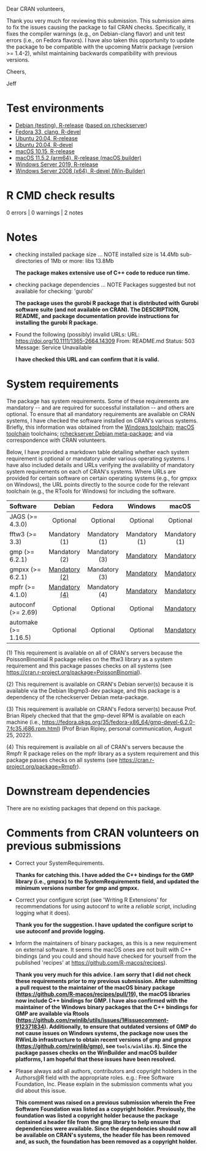 Dear CRAN volunteers,

Thank you very much for reviewing this submission. This submission aims to fix the issues causing the package to fail CRAN checks. Specifically, it fixes the compiler warnings (e.g., on Debian-clang flavor) and unit test errors (i.e., on Fedora flavors). I have also taken this opportunity to update the package to be compatible with the upcoming Matrix package (version >= 1.4-2), whilst maintaining backwards compatibility with previous versions.

Cheers,

Jeff

# Test environments

* [Debian (testing), R-release](https://github.com/r-devel/rcheckserver) ([based on rcheckserver](https://statmath.wu.ac.at/AASC/debian/))
* [Fedora 33, clang, R-devel](https://github.com/prioritizr/surveyvoi/actions?query=workflow%3AFedora)
* [Ubuntu 20.04, R-release](https://github.com/prioritizr/surveyvoi/actions?query=workflow%3AUbuntu)
* [Ubuntu 20.04, R-devel](https://github.com/prioritizr/surveyvoi/actions?query=workflow%3AUbuntu)
* [macOS 10.15, R-release](https://github.com/prioritizr/surveyvoi/actions?query=workflow%3A%22Mac+OSX%22)
* [macOS 11.5.2 (arm64), R-release (macOS builder)](https://mac.r-project.org/macbuilder/submit.html)
* [Windows Server 2019, R-release](https://github.com/prioritizr/surveyvoi/actions?query=workflow%3AWindows)
* [Windows Server 2008 (x64), R-devel (Win-Builder)](https://win-builder.r-project.org/)

# R CMD check results

0 errors | 0 warnings | 2 notes

# Notes

* checking installed package size ... NOTE
  installed size is 14.4Mb
  sub-directories of 1Mb or more:
    libs  13.8Mb

    **The package makes extensive use of C++ code to reduce run time.**

* checking package dependencies ... NOTE
  Packages suggested but not available for checking: 'gurobi'

    **The package uses the gurobi R package that is distributed with Gurobi software suite (and not available on CRAN). The DESCRIPTION, README, and package documentation provide instructions for installing the gurobi R package.**

* Found the following (possibly) invalid URLs:
  URL: https://doi.org/10.1111/1365-2664.14309
    From: README.md
    Status: 503
    Message: Service Unavailable

    **I have checked this URL and can confirm that it is valid.**

# System requirements

The package has system requirements. Some of these requirements are mandatory -- and are required for successful installation -- and others are optional. To ensure that all mandatory requirements are available on CRAN systems, I have checked the software installed on CRAN's various systems. Briefly, this information was obtained from the [Windows toolchain](https://github.com/r-windows/rtools-packages); [macOS toolchain](https://github.com/R-macos/recipes) toolchains; [rcheckserver Debian meta-package](https://statmath.wu.ac.at/AASC/debian/dists/stable/main/binary-amd64/Packages); and via correspondence with CRAN volunteers.

Below, I have provided a markdown table detailing whether each system requirement is optional or mandatory under various operating systems. I have also included details and URLs verifying the availability of mandatory system requirements on each of CRAN's systems. Where URLs are provided for certain software on certain operating systems (e.g., for gmpxx on Windows), the URL points directly to the source code for the relevant toolchain (e.g., the RTools for Windows) for including the software.

| Software | Debian | Fedora | Windows | macOS |
|:--------|:---------:|:--------:|:------:|:------:|
| JAGS (>= 4.3.0) | Optional | Optional |Optional | Optional |
| fftw3 (>= 3.3) | Mandatory (1) | Mandatory (1) | Mandatory (1) | Mandatory (1) |
| gmp (>= 6.2.1) | Mandatory (2) | Mandatory (3) | [Mandatory](https://statmath.wu.ac.at/AASC/debian/dists/stable/main/binary-amd64/Packages) | [Mandatory](https://github.com/r-windows/rtools-packages/blob/master/mingw-w64-gmp/PKGBUILD) | [Mandatory](https://github.com/r-windows/rtools-packages/blob/master/mingw-w64-gmp/PKGBUILD) | [Mandatory](https://github.com/R-macos/recipes/blob/master/recipes/gmp) |
| gmpxx (>= 6.2.1) | [Mandatory (2)](https://statmath.wu.ac.at/AASC/debian/dists/stable/main/binary-amd64/Packages) | Mandatory (3) | [Mandatory](https://github.com/r-windows/rtools-packages/blob/master/mingw-w64-gmp/PKGBUILD) | [Mandatory](https://github.com/R-macos/recipes/blob/master/recipes/gmp) |
| mpfr (>= 4.1.0) | [Mandatory (4)](https://statmath.wu.ac.at/AASC/debian/dists/stable/main/binary-amd64/Packages) | Mandatory (4) | [Mandatory](https://github.com/r-windows/rtools-packages/blob/master/mingw-w64-mpfr/PKGBUILD) | [Mandatory](https://github.com/R-macos/recipes/blob/master/recipes/mpfr) |
| autoconf (>= 2.69) | Optional | Optional | Optional | [Mandatory](https://github.com/R-macos/recipes/blob/master/recipes/autoconf) |
| automake (>= 1.16.5) | Optional | Optional | Optional | [Mandatory](https://github.com/R-macos/recipes/blob/master/recipes/automake) |

(1) This requirement is available on all of CRAN's servers because the PoissonBinomial R package relies on the fftw3 library as a system requirement and this package passes checks on all systems (see https://cran.r-project.org/package=PoissonBinomial).

(2) This requirement is available on CRAN's Debian server(s) because it is available via the Debian libgmp3-dev package, and this package is a dependency of the rcheckserver Debian meta-package.

(3) This requirement is available on CRAN's Fedora server(s) because Prof. Brian Ripely checked that that the gmp-devel RPM is available on each machine (i.e., https://fedora.pkgs.org/35/fedora-x86_64/gmp-devel-6.2.0-7.fc35.i686.rpm.html) (Prof Brian Ripley, personal communication, August 25, 2022).

(4) This requirement is available on all of CRAN's servers because the Rmpfr R package relies on the mpfr library as a system requirement and this package passes checks on all systems (see https://cran.r-project.org/package=Rmpfr).

# Downstream dependencies

There are no existing packages that depend on this package.

# Comments from CRAN volunteers on previous submissions

* Correct your SystemRequirements.

  **Thanks for catching this. I have added the C++ bindings for the GMP library (i.e., gmpxx) to the SystemRequirements field, and updated the minimum versions number for gmp and gmpxx.**

* Correct your configure script (see 'Writing R Extensions' for recommendations for using autoconf to write a *reliable* script, including logging what it does).

  **Thank you for the suggestion. I have updated the configure script to use autoconf and provide logging.**

* Inform the maintainers of binary packages, as this is a new
requirement on external software. It seems the macOS ones are not built
with C++ bindings (and you could and should have checked for yourself
from the published 'recipes' at https://github.com/R-macos/recipes).

  **Thank you very much for this advice. I am sorry that I did not check these requirements prior to my previous submission. After submitting a pull request to the maintainer of the macOS binary package (https://github.com/R-macos/recipes/pull/19), the macOS libraries now include C++ bindings for GMP. I have also confirmed with the maintainer of the Windows binary packages that the C++ bindings for GMP are available via Rtools (https://github.com/rwinlib/utils/issues/1#issuecomment-912371834). Additionally, to ensure that outdated versions of GMP do not cause issues on Windows systems, the package now uses the RWinLib infrastructure to obtain recent versions of gmp and gmpxx (https://github.com/rwinlib/gmp), see `tools/winlibs.R`). Since the package passes checks on the WinBuilder and macOS builder platforms, I am hopeful that these issues have been resolved.**

* Please always add all authors, contributors and copyright holders in the Authors@R field with the appropriate roles. e.g.: Free Software Foundation, Inc. Please explain in the submission comments what you did about this issue.

  **This comment was raised on a previous submission wherein the Free Software Foundation was listed as a copyright holder. Previously, the foundation was listed a copyright holder because the package contained a header file from the gmp library to help ensure that dependencies were available. Since the dependencies should now all be available on CRAN's systems, the header file has been removed and, as such, the foundation has been removed as a copyright holder.**
